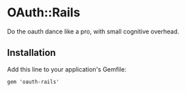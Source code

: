 # OAuth::Rails

Do the oauth dance like a pro, with small cognitive overhead. 

## Installation

Add this line to your application's Gemfile:

    gem 'oauth-rails'



